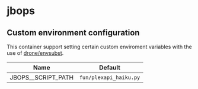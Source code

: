 # jbops

## Custom environment configuration

This container support setting certain custom enviroment variables with the use of [drone/envsubst](https://github.com/drone/envsubst).

| Name               | Default                |
|--------------------|------------------------|
| JBOPS__SCRIPT_PATH | `fun/plexapi_haiku.py` |
